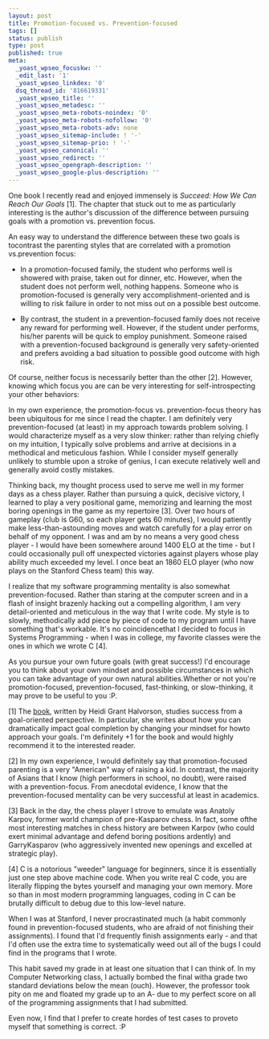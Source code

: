 ```yaml
---
layout: post
title: Promotion-focused vs. Prevention-focused
tags: []
status: publish
type: post
published: true
meta:
  _yoast_wpseo_focuskw: ''
  _edit_last: '1'
  _yoast_wpseo_linkdex: '0'
  dsq_thread_id: '816619331'
  _yoast_wpseo_title: ''
  _yoast_wpseo_metadesc: ''
  _yoast_wpseo_meta-robots-noindex: '0'
  _yoast_wpseo_meta-robots-nofollow: '0'
  _yoast_wpseo_meta-robots-adv: none
  _yoast_wpseo_sitemap-include: ! '-'
  _yoast_wpseo_sitemap-prio: ! '-'
  _yoast_wpseo_canonical: ''
  _yoast_wpseo_redirect: ''
  _yoast_wpseo_opengraph-description: ''
  _yoast_wpseo_google-plus-description: ''
---
```

One book I recently read and enjoyed immensely is <em>Succeed: How We Can Reach Our Goals</em> [1]. The chapter that stuck out to me as particularly interesting is the author's discussion of the difference between pursuing goals with a promotion vs. prevention focus.

An easy way to understand the difference between these two goals is tocontrast the parenting styles that are correlated with a promotion vs.prevention focus:

* In a promotion-focused family, the student who performs well is showered with praise, taken out for dinner, etc. However, when the student does not perform well, nothing happens. Someone who is promotion-focused is generally very accomplishment-oriented and is willing to risk failure in order to not miss out on a possible best outcome.

* By contrast, the student in a prevention-focused family does not receive any reward for performing well. However, if the student under performs, his/her parents will be quick to employ punishment. Someone raised with a prevention-focused background is generally very safety-oriented and prefers avoiding a bad situation to possible good outcome with high risk.

Of course, neither focus is necessarily better than the other [2]. However, knowing which focus you are can be very interesting for self-introspecting your other behaviors:

In my own experience, the promotion-focus vs. prevention-focus theory has been ubiquitous for me since I read the chapter. I am definitely very prevention-focused (at least) in my approach towards problem solving. I would characterize myself as a very slow thinker: rather than relying chiefly on my intuition, I typically solve problems and arrive at decisions in a methodical and meticulous fashion. While I consider myself generally unlikely to stumble upon a stroke of genius, I can execute relatively well and generally avoid costly mistakes.

Thinking back, my thought process used to serve me well in my former days as a chess player. Rather than pursuing a quick, decisive victory, I learned to play a very positional game, memorizing and learning the most boring openings in the game as my repertoire [3]. Over two hours of gameplay (club is G60, so each player gets 60 minutes), I would patiently make less-than-astounding moves and watch carefully for a play error on behalf of my opponent. I was and am by no means a very good chess player - I would have been somewhere around 1400 ELO at the time - but I could occasionally pull off unexpected victories against players whose play ability much exceeded my level. I once beat an 1860 ELO player (who now plays on the Stanford Chess team) this way.

I realize that my software programming mentality is also somewhat prevention-focused. Rather than staring at the computer screen and in a flash of insight brazenly hacking out a compelling algorithm, I am very detail-oriented and meticulous in the way that I write code. My style is to slowly, methodically add piece by piece of code to my program until I have something that's workable. It's no coincidencethat I decided to focus in Systems Programming - when I was in college, my favorite classes were the ones in which we wrote C [4].

As you pursue your own future goals (with great success!) I'd encourage you to think about your own mindset and possible circumstances in which you can take advantage of your own natural abilities.Whether or not you're promotion-focused, prevention-focused, fast-thinking, or slow-thinking, it may prove to be useful to you :P.

[1] The <a title="book" href="http://www.amazon.com/Succeed-How-Can-Reach-Goals/dp/1594630739">book</a>, written by Heidi Grant Halvorson, studies success from a goal-oriented perspective. In particular, she writes about how you can dramatically impact goal completion by changing your mindset for howto approach your goals. I'm definitely +1 for the book and would highly recommend it to the interested reader.

[2] In my own experience, I would definitely say that promotion-focused parenting is a very "American" way of raising a kid. In contrast, the majority of Asians that I know (high performers in school, no doubt), were raised with a prevention-focus. From anecdotal evidence, I know that the prevention-focused mentality can be very successful at least in academics.

[3] Back in the day, the chess player I strove to emulate was Anatoly Karpov, former world champion of pre-Kasparov chess. In fact, some ofthe most interesting matches in chess history are between Karpov (who could exert minimal advantage and defend boring positions ardently) and GarryKasparov (who aggressively invented new openings and excelled at strategic play).

[4] C is a notorious "weeder" language for beginners, since it is essentially just one step above machine code. When you write real C code, you are literally flipping the bytes yourself and managing your own memory. More so than in most modern programming languages, coding in C can be brutally difficult to debug due to this low-level nature.

When I was at Stanford, I never procrastinated much (a habit commonly found in prevention-focused students, who are afraid of not finishing their assignments). I found that I'd frequently finish assignments early - and that I'd often use the extra time to systematically weed out all of the bugs I could find in the programs that I wrote.

This habit saved my grade in at least one situation that I can think of. In my Computer Networking class, I actually bombed the final witha grade two standard deviations below the mean (ouch). However, the professor took pity on me and floated my grade up to an A- due to my perfect score on all of the programming assignments that I had submitted.

Even now, I find that I prefer to create hordes of test cases to proveto myself that something is correct. :P
